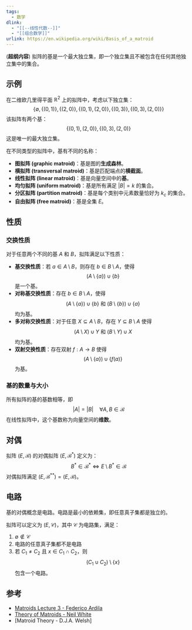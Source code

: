 ```yaml
---
tags:
  - 数学
dlink:
  - "[[--线性代数--]]"
  - "[[组合数学]]"
urlink: https://en.wikipedia.org/wiki/Basis_of_a_matroid
---
```

(**超纲内容**)
拟阵的基是一个最大独立集，即一个独立集且不被包含在任何其他独立集中的集合。
## 示例
在二维欧几里得平面 $\mathbb{R}^2$ 上的拟阵中，考虑以下独立集：
$$
\{ \emptyset, \{(0,1)\}, \{(2,0)\}, \{(0,1),(2,0)\}, \{(0,3)\}, \{(0,3),(2,0)\} \}
$$
该拟阵有两个基：
$$
\{(0,1),(2,0)\}, \{(0,3),(2,0)\}
$$
这是唯一的最大独立集。

在不同类型的拟阵中，基有不同的名称：
- **图拟阵 (graphic matroid)**：基是图的**生成森林**。
- **横拟阵 (transversal matroid)**：基是匹配端点的**横截面**。
- **线性拟阵 (linear matroid)**：基是向量空间中的**基**。
- **均匀拟阵 (uniform matroid)**：基是所有满足 $|B| = k$ 的集合。
- **分区拟阵 (partition matroid)**：基是每个类别中元素数量恰好为 $k_c$ 的集合。
- **自由拟阵 (free matroid)**：基是全集 $E$。

## 性质
### 交换性质
对于任意两个不同的基 $A$ 和 $B$，拟阵满足以下性质：
- **基交换性质**：若 $a \in A \setminus B$，则存在 $b \in B \setminus A$，使得
  $$
  (A \setminus \{ a \}) \cup \{ b \}
  $$
  是一个基。
- **对称基交换性质**：存在 $b \in B \setminus A$，使得
  $$
  (A \setminus \{ a \}) \cup \{ b \} \text{ 和 } (B \setminus \{ b \}) \cup \{ a \}
  $$
  均为基。
- **多对称交换性质**：对于任意 $X \subseteq A \setminus B$，存在 $Y \subseteq B \setminus A$ 使得
  $$
  (A \setminus X) \cup Y \text{ 和 } (B \setminus Y) \cup X
  $$
  均为基。
- **双射交换性质**：存在双射 $f: A \to B$ 使得
  $$
  (A \setminus \{ a \}) \cup \{ f(a) \}
  $$
  为基。

### 基的数量与大小
所有拟阵的基的基数相等，即
$$
|A| = |B| \quad \forall A,B \in \mathcal{B}
$$
在线性拟阵中，这个基数称为向量空间的**维数**。

## 对偶
拟阵 $(E, \mathcal{B})$ 的对偶拟阵 $(E, \mathcal{B}^*)$ 定义为：
$$
B^* \in \mathcal{B}^* \iff E \setminus B^* \in \mathcal{B}
$$
对偶拟阵满足 $(E, \mathcal{B}^{**}) = (E, \mathcal{B})$。

## 电路
基的对偶概念是电路。电路是最小的依赖集，即任意真子集都是独立的。

拟阵可以定义为 $(E, \mathcal{C})$，其中 $\mathcal{C}$ 为电路集，满足：
1. $\emptyset \notin \mathcal{C}$
2. 电路的任意真子集都不是电路
3. 若 $C_1 \neq C_2$ 且 $x \in C_1 \cap C_2$，则
   $$
   (C_1 \cup C_2) \setminus \{ x \}
   $$
   包含一个电路。

## 参考
- [Matroids Lecture 3 - Federico Ardila](https://www.youtube.com/watch?v=L7U1k_urI0U)
- [Theory of Matroids - Neil White](https://archive.org/details/theoryofmatroids1986unse)
- [Matroid Theory - D.J.A. Welsh]
